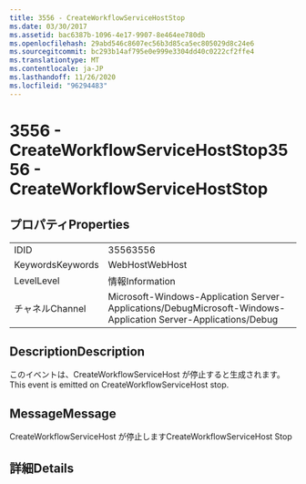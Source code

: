 ```yaml
---
title: 3556 - CreateWorkflowServiceHostStop
ms.date: 03/30/2017
ms.assetid: bac6387b-1096-4e17-9907-8e464ee780db
ms.openlocfilehash: 29abd546c8607ec56b3d85ca5ec805029d8c24e6
ms.sourcegitcommit: bc293b14af795e0e999e3304dd40c0222cf2ffe4
ms.translationtype: MT
ms.contentlocale: ja-JP
ms.lasthandoff: 11/26/2020
ms.locfileid: "96294483"
---
```

# <a name="3556---createworkflowservicehoststop"></a><span data-ttu-id="473f1-102">3556 - CreateWorkflowServiceHostStop</span><span class="sxs-lookup"><span data-stu-id="473f1-102">3556 - CreateWorkflowServiceHostStop</span></span>

## <a name="properties"></a><span data-ttu-id="473f1-103">プロパティ</span><span class="sxs-lookup"><span data-stu-id="473f1-103">Properties</span></span>  
  
|||  
|-|-|  
|<span data-ttu-id="473f1-104">ID</span><span class="sxs-lookup"><span data-stu-id="473f1-104">ID</span></span>|<span data-ttu-id="473f1-105">3556</span><span class="sxs-lookup"><span data-stu-id="473f1-105">3556</span></span>|  
|<span data-ttu-id="473f1-106">Keywords</span><span class="sxs-lookup"><span data-stu-id="473f1-106">Keywords</span></span>|<span data-ttu-id="473f1-107">WebHost</span><span class="sxs-lookup"><span data-stu-id="473f1-107">WebHost</span></span>|  
|<span data-ttu-id="473f1-108">Level</span><span class="sxs-lookup"><span data-stu-id="473f1-108">Level</span></span>|<span data-ttu-id="473f1-109">情報</span><span class="sxs-lookup"><span data-stu-id="473f1-109">Information</span></span>|  
|<span data-ttu-id="473f1-110">チャネル</span><span class="sxs-lookup"><span data-stu-id="473f1-110">Channel</span></span>|<span data-ttu-id="473f1-111">Microsoft-Windows-Application Server-Applications/Debug</span><span class="sxs-lookup"><span data-stu-id="473f1-111">Microsoft-Windows-Application Server-Applications/Debug</span></span>|  
  
## <a name="description"></a><span data-ttu-id="473f1-112">Description</span><span class="sxs-lookup"><span data-stu-id="473f1-112">Description</span></span>  

 <span data-ttu-id="473f1-113">このイベントは、CreateWorkflowServiceHost が停止すると生成されます。</span><span class="sxs-lookup"><span data-stu-id="473f1-113">This event is emitted on CreateWorkflowServiceHost stop.</span></span>  
  
## <a name="message"></a><span data-ttu-id="473f1-114">Message</span><span class="sxs-lookup"><span data-stu-id="473f1-114">Message</span></span>  

 <span data-ttu-id="473f1-115">CreateWorkflowServiceHost が停止します</span><span class="sxs-lookup"><span data-stu-id="473f1-115">CreateWorkflowServiceHost Stop</span></span>  
  
## <a name="details"></a><span data-ttu-id="473f1-116">詳細</span><span class="sxs-lookup"><span data-stu-id="473f1-116">Details</span></span>
